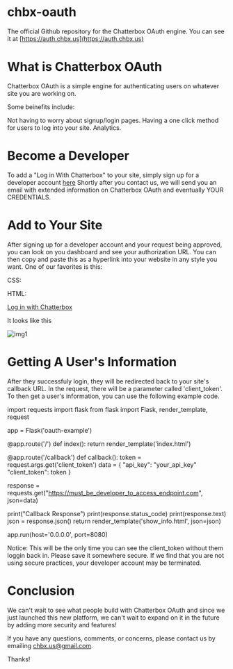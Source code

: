 # chbx-oauth
The official Github repository for the Chatterbox OAuth engine. You can see it at [https://auth.chbx.us](https://auth.chbx.us)




# What is Chatterbox OAuth

Chatterbox OAuth is a simple engine for authenticating users on whatever site you are working on.

Some beinefits include:

Not having to worry about signup/login pages.
Having a one click method for users to log into your site.
Analytics.


# Become a Developer

To add a "Log in With Chatterbox" to your site, simply sign up for a developer account [here](https://forms.google.com)
Shortly after you contact us, we will send you an email with extended information on Chatterbox OAuth and eventually YOUR CREDENTIALS.




# Add to Your Site

After signing up for a developer account and your request being approved, you can look on you dashboard and see your authorization URL. You can then copy and paste this as a hyperlink into your website in any style you want. One of our favorites is this:




CSS:

<!DOCTYPE html>
<html lang="en">
<head>
  <style>

    .login-btn {
      padding: 10px 20px;
      border-radius: 4px;
      background-color: #4285f4; /* Google Blue */
      color: white;
      text-decoration: none;
      font-size: 16px;
      font-weight: bold;
      text-transform: uppercase;
      letter-spacing: 0.5px;
      transition: background-color 0.3s;
    }

    .login-btn:hover {
      background-color: #357ae8; /* Slightly darker Google Blue on hover */
    }

    .login-btn::after {
      content: "\f3fe"; /* Unicode for the icon (example: FontAwesome) */
      font-family: FontAwesome; /* Make sure to include the icon font */
      margin-left: 10px; /* Adjust as needed */
    }
  </style>
</head>
<body>
</body>
</html>



HTML:

 <a href="your_dev_url" class="login-btn">Log in with Chatterbox</a>



It looks like this

![img1](https:// "img1")






# Getting A User's Information


After they successfuly login, they will be redirected back to your site's callback URL. In the request, there will be a parameter called 'client_token'. To then get a user's information, you can use the following example code.



import requests
import flask
from flask import Flask, render_template, request


app = Flask('oauth-example')

@app.route('/')
def index():
  return render_template('index.html')

  

@app.route('/callback')
def callback():
  token = request.args.get('client_token')
  data = {
    "api_key": "your_api_key"
    "client_token": token
  }

  response = requests.get("https://must_be_developer_to_access_endpoint.com", json=data)

  print("Callback Response")
  print(response.status_code)
  print(response.text)
  json = response.json()
  return render_template('show_info.html', json=json)


  app.run(host='0.0.0.0', port=8080)




  Notice: This will be the only time you can see the client_token without them loggin back in. Please save it somewhere secure. If we find that you are not using secure practices, your developer account may be terminated.








# Conclusion

We can't wait to see what people build with Chatterbox OAuth and since we just launched this new platform, we can't wait to expand on it in the future by adding more security and features!

If you have any questions, comments, or concerns, please contact us by emailing chbx.us@gmail.com.

Thanks!






